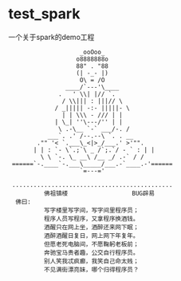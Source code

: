# test_spark
 
 一个关于spark的demo工程
 

                        _ooOoo_
                       o8888888o
                       88" . "88
                       (| -_- |)
                        O\ = /O
                    ____/`---'\____
                  .   ' \\| |// `.
                   / \\||| : |||// \
                 / _||||| -:- |||||- \
                   | | \\\ - /// | |
                 | \_| ''\---/'' | |
                  \ .-\__ `-` ___/-. /
               ___`. .' /--.--\ `. . __
            ."" '< `.___\_<|>_/___.' >'"".
           | | : `- \`.;`\ _ /`;.`/ - ` : | |
             \ \ `-. \_ __\ /__ _/ .-` / /
     ======`-.____`-.___\_____/___.-`____.-'======
                        `=---='

     .............................................
              佛祖镇楼                  BUG辟易
      佛曰:
              写字楼里写字间，写字间里程序员；
              程序人员写程序，又拿程序换酒钱。
              酒醒只在网上坐，酒醉还来网下眠；
              酒醉酒醒日复日，网上网下年复年。
              但愿老死电脑间，不愿鞠躬老板前；
              奔驰宝马贵者趣，公交自行程序员。
              别人笑我忒疯癫，我笑自己命太贱；
              不见满街漂亮妹，哪个归得程序员？